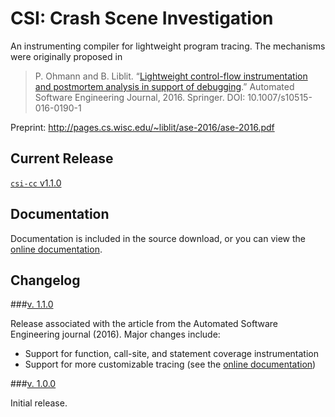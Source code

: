 # CSI: Crash Scene Investigation

An instrumenting compiler for lightweight program tracing. The mechanisms were originally proposed in

> P. Ohmann and B. Liblit.
“[Lightweight control-flow instrumentation and postmortem analysis in support of debugging](http://pages.cs.wisc.edu/~liblit/ase-2016/).”
Automated Software Engineering Journal, 2016.  Springer.
DOI: 10.1007/s10515-016-0190-1

Preprint: http://pages.cs.wisc.edu/~liblit/ase-2016/ase-2016.pdf

## Current Release

[`csi-cc` v1.1.0](../../releases/tag/v1.1.0)

## Documentation

Documentation is included in the source download, or you can view the
[online documentation](https://rawgit.com/liblit/csi-cc/master/doc/index.html).

## Changelog

###[v. 1.1.0](../../releases/tag/v1.1.0)

Release associated with the article from the Automated Software Engineering
journal (2016).  Major changes include:

- Support for function, call-site, and statement coverage instrumentation
- Support for more customizable tracing (see the
[online documentation](https://rawgit.com/liblit/csi-cc/master/doc/running_schemes.html))

###[v. 1.0.0](../../releases/tag/v1.0.0)

Initial release.
